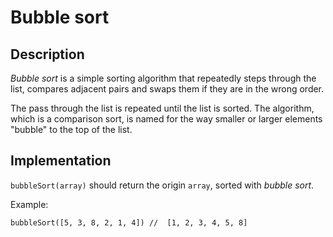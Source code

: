 # Bubble sort

## Description

_Bubble sort_ is a simple sorting algorithm that repeatedly steps through the list, compares adjacent pairs and swaps them if they are in the wrong order.  
  
The pass through the list is repeated until the list is sorted. The algorithm, which is a comparison sort, is named for the way smaller or larger elements "bubble" to the top of the list.

## Implementation

`bubbleSort(array)` should return the origin `array`, sorted with _bubble sort_.

Example:

```
bubbleSort([5, 3, 8, 2, 1, 4]) //  [1, 2, 3, 4, 5, 8]
```
